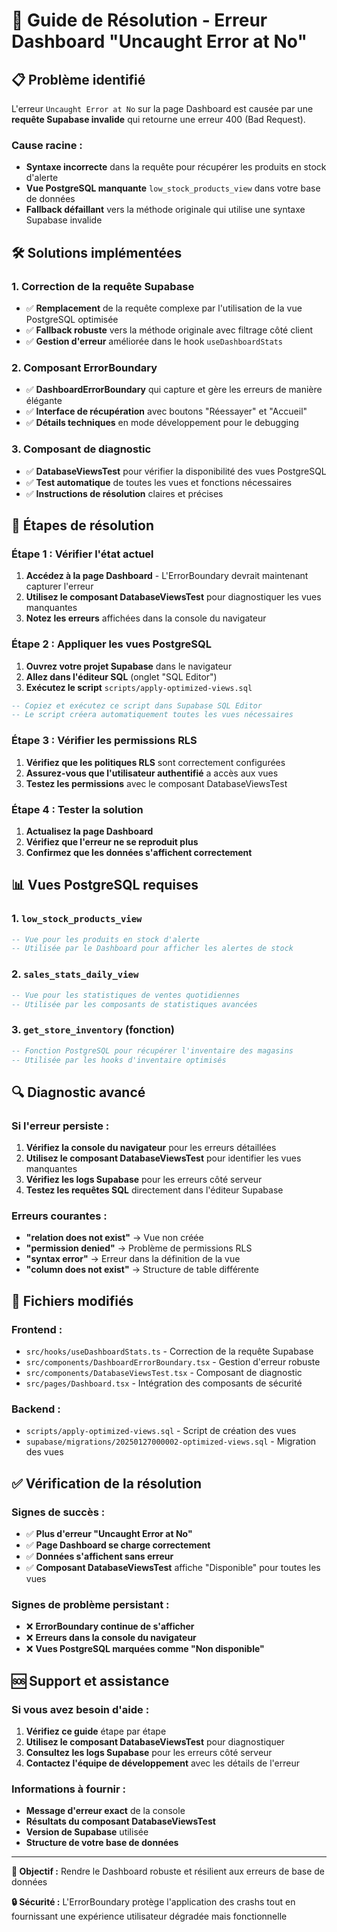 # 🔧 Guide de Résolution - Erreur Dashboard "Uncaught Error at No"

## 📋 **Problème identifié**

L'erreur `Uncaught Error at No` sur la page Dashboard est causée par une **requête Supabase invalide** qui retourne une erreur 400 (Bad Request).

### **Cause racine :**
- **Syntaxe incorrecte** dans la requête pour récupérer les produits en stock d'alerte
- **Vue PostgreSQL manquante** `low_stock_products_view` dans votre base de données
- **Fallback défaillant** vers la méthode originale qui utilise une syntaxe Supabase invalide

## 🛠️ **Solutions implémentées**

### **1. Correction de la requête Supabase**
- ✅ **Remplacement** de la requête complexe par l'utilisation de la vue PostgreSQL optimisée
- ✅ **Fallback robuste** vers la méthode originale avec filtrage côté client
- ✅ **Gestion d'erreur** améliorée dans le hook `useDashboardStats`

### **2. Composant ErrorBoundary**
- ✅ **DashboardErrorBoundary** qui capture et gère les erreurs de manière élégante
- ✅ **Interface de récupération** avec boutons "Réessayer" et "Accueil"
- ✅ **Détails techniques** en mode développement pour le debugging

### **3. Composant de diagnostic**
- ✅ **DatabaseViewsTest** pour vérifier la disponibilité des vues PostgreSQL
- ✅ **Test automatique** de toutes les vues et fonctions nécessaires
- ✅ **Instructions de résolution** claires et précises

## 🚀 **Étapes de résolution**

### **Étape 1 : Vérifier l'état actuel**
1. **Accédez à la page Dashboard** - L'ErrorBoundary devrait maintenant capturer l'erreur
2. **Utilisez le composant DatabaseViewsTest** pour diagnostiquer les vues manquantes
3. **Notez les erreurs** affichées dans la console du navigateur

### **Étape 2 : Appliquer les vues PostgreSQL**
1. **Ouvrez votre projet Supabase** dans le navigateur
2. **Allez dans l'éditeur SQL** (onglet "SQL Editor")
3. **Exécutez le script** `scripts/apply-optimized-views.sql`

```sql
-- Copiez et exécutez ce script dans Supabase SQL Editor
-- Le script créera automatiquement toutes les vues nécessaires
```

### **Étape 3 : Vérifier les permissions RLS**
1. **Vérifiez que les politiques RLS** sont correctement configurées
2. **Assurez-vous que l'utilisateur authentifié** a accès aux vues
3. **Testez les permissions** avec le composant DatabaseViewsTest

### **Étape 4 : Tester la solution**
1. **Actualisez la page Dashboard**
2. **Vérifiez que l'erreur ne se reproduit plus**
3. **Confirmez que les données s'affichent correctement**

## 📊 **Vues PostgreSQL requises**

### **1. `low_stock_products_view`**
```sql
-- Vue pour les produits en stock d'alerte
-- Utilisée par le Dashboard pour afficher les alertes de stock
```

### **2. `sales_stats_daily_view`**
```sql
-- Vue pour les statistiques de ventes quotidiennes
-- Utilisée par les composants de statistiques avancées
```

### **3. `get_store_inventory` (fonction)**
```sql
-- Fonction PostgreSQL pour récupérer l'inventaire des magasins
-- Utilisée par les hooks d'inventaire optimisés
```

## 🔍 **Diagnostic avancé**

### **Si l'erreur persiste :**

1. **Vérifiez la console du navigateur** pour les erreurs détaillées
2. **Utilisez le composant DatabaseViewsTest** pour identifier les vues manquantes
3. **Vérifiez les logs Supabase** pour les erreurs côté serveur
4. **Testez les requêtes SQL** directement dans l'éditeur Supabase

### **Erreurs courantes :**

- **"relation does not exist"** → Vue non créée
- **"permission denied"** → Problème de permissions RLS
- **"syntax error"** → Erreur dans la définition de la vue
- **"column does not exist"** → Structure de table différente

## 📝 **Fichiers modifiés**

### **Frontend :**
- `src/hooks/useDashboardStats.ts` - Correction de la requête Supabase
- `src/components/DashboardErrorBoundary.tsx` - Gestion d'erreur robuste
- `src/components/DatabaseViewsTest.tsx` - Composant de diagnostic
- `src/pages/Dashboard.tsx` - Intégration des composants de sécurité

### **Backend :**
- `scripts/apply-optimized-views.sql` - Script de création des vues
- `supabase/migrations/20250127000002-optimized-views.sql` - Migration des vues

## ✅ **Vérification de la résolution**

### **Signes de succès :**
- ✅ **Plus d'erreur "Uncaught Error at No"**
- ✅ **Page Dashboard se charge correctement**
- ✅ **Données s'affichent sans erreur**
- ✅ **Composant DatabaseViewsTest** affiche "Disponible" pour toutes les vues

### **Signes de problème persistant :**
- ❌ **ErrorBoundary continue de s'afficher**
- ❌ **Erreurs dans la console du navigateur**
- ❌ **Vues PostgreSQL marquées comme "Non disponible"**

## 🆘 **Support et assistance**

### **Si vous avez besoin d'aide :**
1. **Vérifiez ce guide** étape par étape
2. **Utilisez le composant DatabaseViewsTest** pour diagnostiquer
3. **Consultez les logs Supabase** pour les erreurs côté serveur
4. **Contactez l'équipe de développement** avec les détails de l'erreur

### **Informations à fournir :**
- **Message d'erreur exact** de la console
- **Résultats du composant DatabaseViewsTest**
- **Version de Supabase** utilisée
- **Structure de votre base de données**

---

**🎯 Objectif :** Rendre le Dashboard robuste et résilient aux erreurs de base de données

**🔒 Sécurité :** L'ErrorBoundary protège l'application des crashs tout en fournissant une expérience utilisateur dégradée mais fonctionnelle
